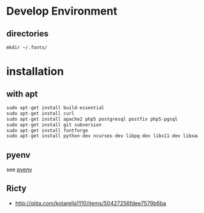 # Develop Environment

## directories

```
mkdir ~/.fonts/
```

# installation

## with apt

```python
sudo apt-get install build-essential
sudo apt-get install curl
sudo apt-get install apache2 php5 postgresql postfix php5-pgsql
sudo apt-get install git subversion
sudo apt-get install fontforge
sudo apt-get install python-dev ncurses-dev libpq-dev libx11-dev libxaw7-dev libjpeg-dev libpng12-dev libgif-dev libtiff4-dev
```

## pyenv

see [pyenv](https://github.com/yyuu/pyenv)

## Ricty

* http://qiita.com/kotarella1110/items/50427256fdee7579b6ba

